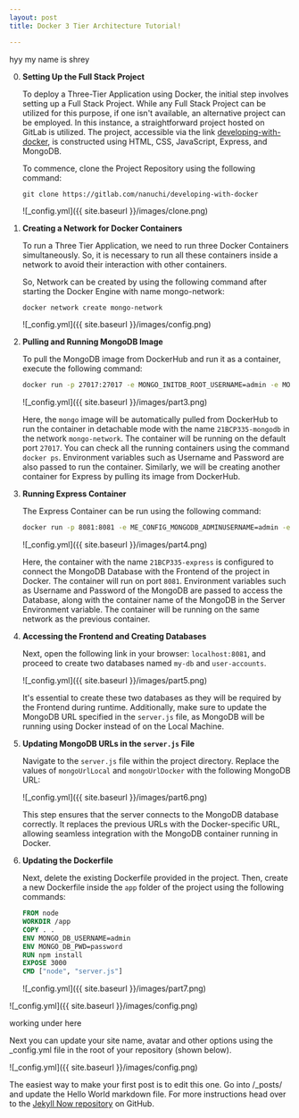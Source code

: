 ```yaml
---
layout: post
title: Docker 3 Tier Architecture Tutorial!

---
```


hyy my name is shrey



0. **Setting Up the Full Stack Project**

   To deploy a Three-Tier Application using Docker, the initial step involves setting up a Full Stack Project. While any Full Stack Project can be utilized for this purpose, if one isn't available, an alternative project can be employed. In this instance, a straightforward project hosted on GitLab is utilized. The project, accessible via the link [developing-with-docker](https://gitlab.com/nanuchi/developing-with-docker), is constructed using HTML, CSS, JavaScript, Express, and MongoDB.

   To commence, clone the Project Repository using the following command:

   `git clone https://gitlab.com/nanuchi/developing-with-docker`

   ![_config.yml]({{ site.baseurl }}/images/clone.png)



1. **Creating a Network for Docker Containers**

   To run a Three Tier Application, we need to run three Docker Containers simultaneously. So, it is necessary to run all these containers inside a network to avoid their interaction with other containers.

   So, Network can be created by using the following command after starting the Docker Engine with name mongo-network:

   ```bash
   docker network create mongo-network
   ```
   ![_config.yml]({{ site.baseurl }}/images/config.png)


2. **Pulling and Running MongoDB Image**

   To pull the MongoDB image from DockerHub and run it as a container, execute the following command:
   ``` bash 
   docker run -p 27017:27017 -e MONGO_INITDB_ROOT_USERNAME=admin -e MONGO_INITDB_ROOT_PASSWORD=password --network=mongo-network --name=21BCP335-mongodb -d mongo
   ```

   ![_config.yml]({{ site.baseurl }}/images/part3.png)

   Here, the `mongo` image will be automatically pulled from DockerHub to run the container in detachable mode with the name `21BCP335-mongodb` in the network `mongo-network`. The container will be running on the default port `27017`. You can check all the running containers using the command `docker ps`. Environment variables such as Username and Password are also passed to run the container. Similarly, we will be creating another container for Express by pulling its image from DockerHub.

3. **Running Express Container**

   The Express Container can be run using the following command:
   ``` bash 
   docker run -p 8081:8081 -e ME_CONFIG_MONGODB_ADMINUSERNAME=admin -e ME_CONFIG_MONGODB_ADMINPASSWORD=password -e ME_CONFIG_MONGODB_SERVER=21BCP335-mongodb --network=mongo-network --name=21BCP335-express -d mongo-express
   ```

   ![_config.yml]({{ site.baseurl }}/images/part4.png)

   
   Here, the container with the name `21BCP335-express` is configured to connect the MongoDB Database with the Frontend of the project in Docker. The container will run on port `8081`. Environment variables such as Username and Password of the MongoDB are passed to access the Database, along with the container name of the MongoDB in the Server Environment variable. The container will be running on the same network as the previous container.

4. **Accessing the Frontend and Creating Databases**

   Next, open the following link in your browser: `localhost:8081`, and proceed to create two databases named `my-db` and `user-accounts`.

   ![_config.yml]({{ site.baseurl }}/images/part5.png)

   It's essential to create these two databases as they will be required by the Frontend during runtime. Additionally, make sure to update the MongoDB URL specified in the `server.js` file, as MongoDB will be running using Docker instead of on the Local Machine.

5. **Updating MongoDB URLs in the `server.js` File**

   Navigate to the `server.js` file within the project directory. Replace the values of `mongoUrlLocal` and `mongoUrlDocker` with the following MongoDB URL:

   ![_config.yml]({{ site.baseurl }}/images/part6.png)

   This step ensures that the server connects to the MongoDB database correctly. It replaces the previous URLs with the Docker-specific URL, allowing seamless integration with the MongoDB container running in Docker.


6. **Updating the Dockerfile**

   Next, delete the existing Dockerfile provided in the project. Then, create a new Dockerfile inside the `app` folder of the project using the following commands:

   ```Dockerfile
   FROM node
   WORKDIR /app
   COPY . .
   ENV MONGO_DB_USERNAME=admin
   ENV MONGO_DB_PWD=password
   RUN npm install
   EXPOSE 3000
   CMD ["node", "server.js"]
   ```

   ![_config.yml]({{ site.baseurl }}/images/part7.png)










![_config.yml]({{ site.baseurl }}/images/config.png)




working under here



Next you can update your site name, avatar and other options using the _config.yml file in the root of your repository (shown below).

![_config.yml]({{ site.baseurl }}/images/config.png)

The easiest way to make your first post is to edit this one. Go into /_posts/ and update the Hello World markdown file. For more instructions head over to the [Jekyll Now repository](https://github.com/barryclark/jekyll-now) on GitHub.